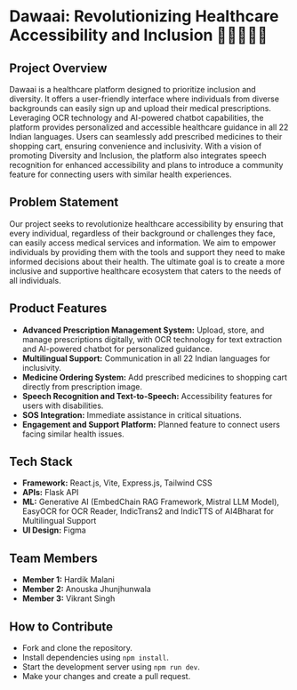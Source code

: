 # Dawaai: Revolutionizing Healthcare Accessibility and Inclusion 👩‍⚕️👨‍⚕️💊

## Project Overview
Dawaai is a healthcare platform designed to prioritize inclusion and diversity. It offers a user-friendly interface where individuals from diverse backgrounds can easily sign up and upload their medical prescriptions. Leveraging OCR technology and AI-powered chatbot capabilities, the platform provides personalized and accessible healthcare guidance in all 22 Indian languages. Users can seamlessly add prescribed medicines to their shopping cart, ensuring convenience and inclusivity. With a vision of promoting Diversity and Inclusion, the platform also integrates speech recognition for enhanced accessibility and plans to introduce a community feature for connecting users with similar health experiences.

## Problem Statement
Our project seeks to revolutionize healthcare accessibility by ensuring that every individual, regardless of their background or challenges they face, can easily access medical services and information. We aim to empower individuals by providing them with the tools and support they need to make informed decisions about their health. The ultimate goal is to create a more inclusive and supportive healthcare ecosystem that caters to the needs of all individuals.

## Product Features
- **Advanced Prescription Management System:** Upload, store, and manage prescriptions digitally, with OCR technology for text extraction and AI-powered chatbot for personalized guidance.
- **Multilingual Support:** Communication in all 22 Indian languages for inclusivity.
- **Medicine Ordering System:** Add prescribed medicines to shopping cart directly from prescription image.
- **Speech Recognition and Text-to-Speech:** Accessibility features for users with disabilities.
- **SOS Integration:** Immediate assistance in critical situations.
- **Engagement and Support Platform:** Planned feature to connect users facing similar health issues.

## Tech Stack
- **Framework:** React.js, Vite, Express.js, Tailwind CSS
- **APIs:** Flask API
- **ML:** Generative AI (EmbedChain RAG Framework, Mistral LLM Model), EasyOCR for OCR Reader, IndicTrans2 and IndicTTS of AI4Bharat for Multilingual Support
- **UI Design:** Figma

## Team Members
- **Member 1:** Hardik Malani
- **Member 2:** Anouska Jhunjhunwala
- **Member 3:** Vikrant Singh


## How to Contribute
- Fork and clone the repository.
- Install dependencies using `npm install`.
- Start the development server using `npm run dev`.
- Make your changes and create a pull request.
